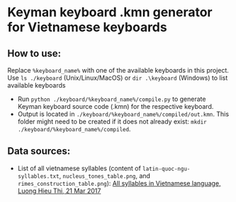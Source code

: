 # Keyman keyboard .kmn generator for Vietnamese keyboards

## How to use:

Replace `%keyboard_name%` with one of the available keyboards in this project. Use `ls ./keyboard` (Unix/Linux/MacOS) or `dir .\keyboard` (Windows) to list available keyboards

- Run `python ./keyboard/%keyboard_name%/compile.py` to generate Keyman keyboard source code (.kmn) for the respective keyboard.
- Output is located in `./keyboard/%keyboard_name%/compiled/out.kmn`. This folder might need to be created if it does not already exist: `mkdir ./keyboard/%keyboard_name%/compiled`.

## Data sources:
- List of all vietnamese syllables (content of `latin-quoc-ngu-syllables.txt`, `nucleus_tones_table.png`, and `rimes_construction_table.png`): [All syllables in Vietnamese language, Luong Hieu Thi, 21 Mar 2017](https://www.hieuthi.com/blog/2017/03/21/all-vietnamese-syllables.html)
